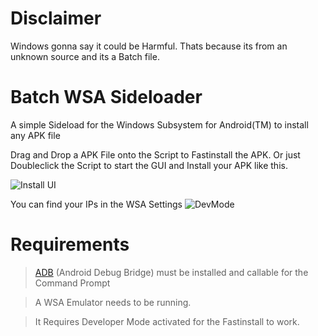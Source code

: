 # Disclaimer
Windows gonna say it could be Harmful.
Thats because its from an unknown source and its a Batch file.

# Batch WSA Sideloader

A simple Sideload for the Windows Subsystem for Android(TM) to install any APK file

Drag and Drop a APK File onto the Script to Fastinstall the APK.
Or just Doubleclick the Script to start the GUI and Install your APK like this.

![Install UI](https://i.imgur.com/9gI4Eqd.png)

You can find your IPs in the WSA Settings
![DevMode](https://i.imgur.com/90OSdqM.png)

# Requirements
> [ADB](https://developer.android.com/studio/command-line/adb) (Android Debug Bridge) must be installed and callable for the Command Prompt

> A WSA Emulator needs to be running.

> It Requires Developer Mode activated for the Fastinstall to work.
